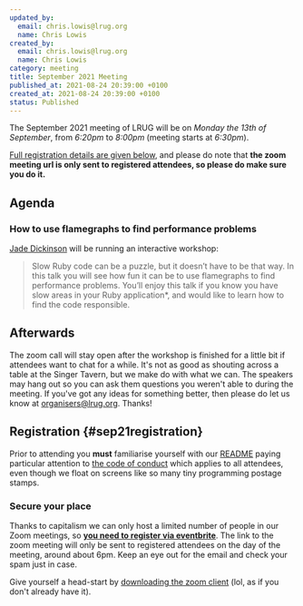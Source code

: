 ```yaml
---
updated_by:
  email: chris.lowis@lrug.org
  name: Chris Lowis
created_by:
  email: chris.lowis@lrug.org
  name: Chris Lowis
category: meeting
title: September 2021 Meeting
published_at: 2021-08-24 20:39:00 +0100
created_at: 2021-08-24 20:39:00 +0100
status: Published
---
```


The September 2021 meeting of LRUG will be on _Monday the 13th of September_,
from _6:20pm_ to _8:00pm_ (meeting starts at _6:30pm_).

[Full registration details are given below](#sep21registration), and please do
note that **the zoom meeting url is only sent to registered attendees, so please
do make sure you do it.**

## Agenda

### How to use flamegraphs to find performance problems

[Jade Dickinson](https://twitter.com/_jadedickinson) will be running an interactive workshop:

> Slow Ruby code can be a puzzle, but it doesn’t have to be that way. In this
> talk you will see how fun it can be to use flamegraphs to find performance
> problems. You’ll enjoy this talk if you know you have slow areas in your
> Ruby application\*, and would like to learn how to find the code responsible.

## Afterwards

The zoom call will stay open after the workshop is finished for a little bit if
attendees want to chat for a while. It's not as good as shouting across a table
at the Singer Tavern, but we make do with what we can. The speakers may hang out
so you can ask them questions you weren't able to during the meeting. If you've
got any ideas for something better, then please do let us know at
[organisers@lrug.org](mailto:organisers@lrug.org). Thanks!

## Registration {#sep21registration}

Prior to attending you **must** familiarise yourself with our
[README](http://readme.lrug.org/) paying particular attention to [the code of
conduct](http://readme.lrug.org/#code-of-conduct) which applies to all
attendees, even though we float on screens like so many tiny programming postage stamps.

### Secure your place

Thanks to capitalism we can only host a limited number of people in our Zoom
meetings, so **[you need to register via eventbrite][sep2021-eventbrite]**. The
link to the zoom meeting will only be sent to registered attendees on the day of
the meeting, around about 6pm. Keep an eye out for the email and check your spam
just in case.

Give yourself a head-start by [downloading the zoom
client](https://zoom.us/support/download) (lol, as if you don't already have it).

[sep2021-eventbrite]: https://www.eventbrite.com/e/lrug-september-2021-tickets-169732878609
